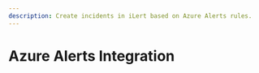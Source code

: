 ```yaml
---
description: Create incidents in iLert based on Azure Alerts rules.
---
```


# Azure Alerts Integration

